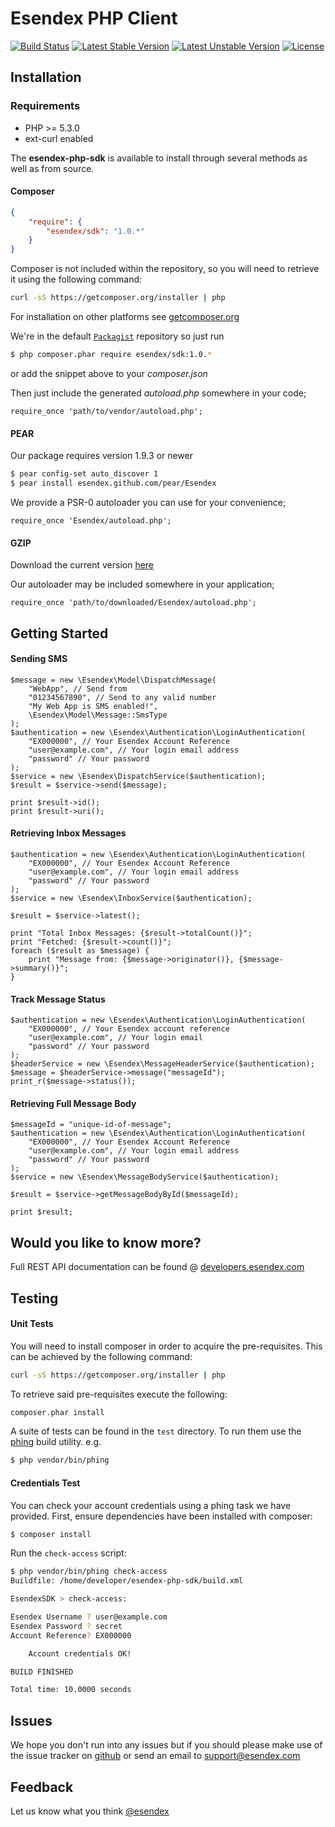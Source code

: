Esendex PHP Client
==================
[![Build Status](https://travis-ci.org/esendex/esendex-php-sdk.svg)](https://travis-ci.org/esendex/esendex-php-sdk) [![Latest Stable Version](https://poser.pugx.org/esendex/sdk/v/stable.png)](https://packagist.org/packages/esendex/sdk) [![Latest Unstable Version](https://poser.pugx.org/esendex/sdk/v/unstable.png)](https://packagist.org/packages/esendex/sdk) [![License](https://poser.pugx.org/esendex/sdk/license.png)](https://packagist.org/packages/esendex/sdk)

## Installation

### Requirements
 - PHP >= 5.3.0
 - ext-curl enabled

The **esendex-php-sdk** is available to install through several methods as well as from source.

#### Composer
```json
{
    "require": {
        "esendex/sdk": "1.0.*"
    }
}
```
Composer is not included within the repository, so you will need to retrieve it using the following command:
```bash
curl -sS https://getcomposer.org/installer | php
```

For installation on other platforms see [getcomposer.org](https://getcomposer.org)

We're in the default [`Packagist`](http://packagist.org/packages/esendex/sdk) repository so just run
```bash
$ php composer.phar require esendex/sdk:1.0.*
```
or add the snippet above to your *composer.json*

Then just include the generated *autoload.php* somewhere in your code;
```php5
require_once 'path/to/vendor/autoload.php';
```

#### PEAR
Our package requires version 1.9.3 or newer
```bash
$ pear config-set auto_discover 1
$ pear install esendex.github.com/pear/Esendex
```
We provide a PSR-0 autoloader you can use for your convenience;
```php5
require_once 'Esendex/autoload.php';
```

#### GZIP
Download the current version [here](http://downloads.esendex.com.s3-website-eu-west-1.amazonaws.com/esendex-php-sdk/latest.sdk)

Our autoloader may be included somewhere in your application;
```php5
require_once 'path/to/downloaded/Esendex/autoload.php';
```

## Getting Started

#### Sending SMS
```php5
$message = new \Esendex\Model\DispatchMessage(
    "WebApp", // Send from
    "01234567890", // Send to any valid number
    "My Web App is SMS enabled!",
    \Esendex\Model\Message::SmsType
);
$authentication = new \Esendex\Authentication\LoginAuthentication(
    "EX000000", // Your Esendex Account Reference
    "user@example.com", // Your login email address
    "password" // Your password
);
$service = new \Esendex\DispatchService($authentication);
$result = $service->send($message);

print $result->id();
print $result->uri();
```

#### Retrieving Inbox Messages
```php5
$authentication = new \Esendex\Authentication\LoginAuthentication(
    "EX000000", // Your Esendex Account Reference
    "user@example.com", // Your login email address
    "password" // Your password
);
$service = new \Esendex\InboxService($authentication);

$result = $service->latest();

print "Total Inbox Messages: {$result->totalCount()}";
print "Fetched: {$result->count()}";
foreach ($result as $message) {
    print "Message from: {$message->originator()}, {$message->summary()}";
}
```
#### Track Message Status
```php5
$authentication = new \Esendex\Authentication\LoginAuthentication(
    "EX000000", // Your Esendex account reference
    "user@example.com", // Your login email
    "password" // Your password
);
$headerService = new \Esendex\MessageHeaderService($authentication);
$message = $headerService->message("messageId");
print_r($message->status());
```

#### Retrieving Full Message Body
```php5
$messageId = "unique-id-of-message";
$authentication = new \Esendex\Authentication\LoginAuthentication(
    "EX000000", // Your Esendex Account Reference
    "user@example.com", // Your login email address
    "password" // Your password
);
$service = new \Esendex\MessageBodyService($authentication);

$result = $service->getMessageBodyById($messageId);

print $result;
```

## Would you like to know more?
Full REST API documentation can be found @ [developers.esendex.com](http://developers.esendex.com/)

## Testing
#### Unit Tests

You will need to install composer in order to acquire the pre-requisites. This can be achieved by the following command:
```bash
curl -sS https://getcomposer.org/installer | php
```

To retrieve said pre-requisites execute the following:
```bash
composer.phar install
```

A suite of tests can be found in the `test` directory. To run them use the [phing](http://www.phing.info) build utility. e.g.
```bash
$ php vendor/bin/phing
```

#### Credentials Test
You can check your account credentials using a phing task we have provided. First, ensure dependencies have been installed with composer:
```bash
$ composer install
```
Run the `check-access` script:
```bash
$ php vendor/bin/phing check-access
Buildfile: /home/developer/esendex-php-sdk/build.xml

EsendexSDK > check-access:

Esendex Username ? user@example.com
Esendex Password ? secret
Account Reference? EX000000

    Account credentials OK!

BUILD FINISHED

Total time: 10.0000 seconds
``` 

## Issues
We hope you don't run into any issues but if you should please make use of the issue tracker on [github](https://github.com/esendex/esendex-php-sdk/issues) or send an email to [support@esendex.com](mailto:support@esendex.com)

## Feedback
Let us know what you think [@esendex](http://twitter.com/esendex)
